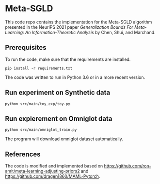# Meta-SGLD

This code repo contains the implementation for the Meta-SGLD algorithm presented in the NeurIPS 2021 paper
*Generalization Bounds For Meta-Learning: An Information-Theoretic Analysis* by Chen, Shui, and Marchand.



## Prerequisites

To run the code, make sure that the requirements are installed.

```
pip install -r requirements.txt
```

The code was written to run in Python 3.6 or in a more recent version.

## Run experiment on Synthetic data

```
python src/main/toy_exp/toy.py
```


## Run expierement on Omniglot data

```
python src/main/omniglot_train.py
```
The program will download omniglot dataset automatically.

## References
The code is modified and implemented based on https://github.com/ron-amit/meta-learning-adjusting-priors2
and https://github.com/dragen1860/MAML-Pytorch.
